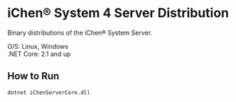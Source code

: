 # iChen&reg; System 4 Server Distribution

Binary distributions of the iChen&reg; System Server.

O/S: Linux, Windows  
.NET Core: 2.1 and up

How to Run
----------

~~~
dotnet iChenServerCore.dll
~~~
